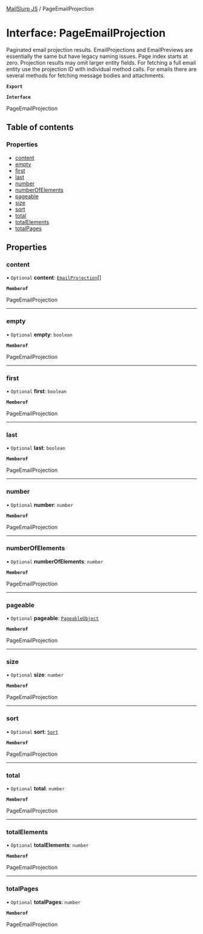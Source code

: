[MailSlurp JS](../README.md) / PageEmailProjection

# Interface: PageEmailProjection

Paginated email projection results. EmailProjections and EmailPreviews are essentially the same but have legacy naming issues. Page index starts at zero. Projection results may omit larger entity fields. For fetching a full email entity use the projection ID with individual method calls. For emails there are several methods for fetching message bodies and attachments.

**`Export`**

**`Interface`**

PageEmailProjection

## Table of contents

### Properties

- [content](PageEmailProjection.md#content)
- [empty](PageEmailProjection.md#empty)
- [first](PageEmailProjection.md#first)
- [last](PageEmailProjection.md#last)
- [number](PageEmailProjection.md#number)
- [numberOfElements](PageEmailProjection.md#numberofelements)
- [pageable](PageEmailProjection.md#pageable)
- [size](PageEmailProjection.md#size)
- [sort](PageEmailProjection.md#sort)
- [total](PageEmailProjection.md#total)
- [totalElements](PageEmailProjection.md#totalelements)
- [totalPages](PageEmailProjection.md#totalpages)

## Properties

### content

• `Optional` **content**: [`EmailProjection`](EmailProjection.md)[]

**`Memberof`**

PageEmailProjection

___

### empty

• `Optional` **empty**: `boolean`

**`Memberof`**

PageEmailProjection

___

### first

• `Optional` **first**: `boolean`

**`Memberof`**

PageEmailProjection

___

### last

• `Optional` **last**: `boolean`

**`Memberof`**

PageEmailProjection

___

### number

• `Optional` **number**: `number`

**`Memberof`**

PageEmailProjection

___

### numberOfElements

• `Optional` **numberOfElements**: `number`

**`Memberof`**

PageEmailProjection

___

### pageable

• `Optional` **pageable**: [`PageableObject`](PageableObject.md)

**`Memberof`**

PageEmailProjection

___

### size

• `Optional` **size**: `number`

**`Memberof`**

PageEmailProjection

___

### sort

• `Optional` **sort**: [`Sort`](Sort.md)

**`Memberof`**

PageEmailProjection

___

### total

• `Optional` **total**: `number`

**`Memberof`**

PageEmailProjection

___

### totalElements

• `Optional` **totalElements**: `number`

**`Memberof`**

PageEmailProjection

___

### totalPages

• `Optional` **totalPages**: `number`

**`Memberof`**

PageEmailProjection
